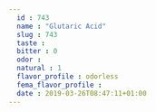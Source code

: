 ```yaml
---
  id : 743
  name : "Glutaric Acid"
  slug : 743
  taste : 
  bitter : 0
  odor : 
  natural : 1
  flavor_profile : odorless
  fema_flavor_profile : 
  date : 2019-03-26T08:47:11+01:00
---
```




